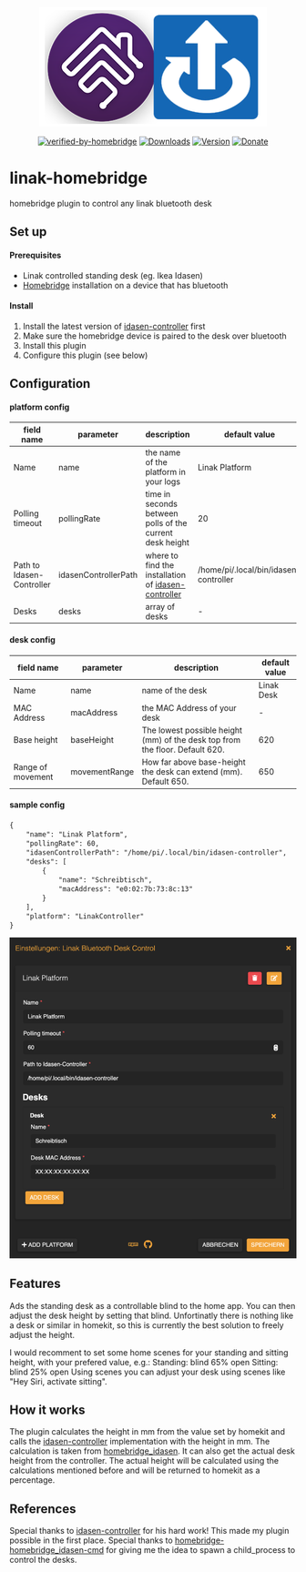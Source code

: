 <span align="center">
    
![logo](Images/homebridge-linak-small.png?raw=true)
    
</span>
<span align="center">
    
  [![verified-by-homebridge](https://badgen.net/badge/homebridge/verified/purple)](https://github.com/homebridge/homebridge/wiki/Verified-Plugins)
  [![Downloads](https://img.shields.io/npm/dt/homebridge-linak)](https://www.npmjs.com/package/homebridge-linak)
  [![Version](https://img.shields.io/npm/v/homebridge-linak)](https://www.npmjs.com/package/homebridge-linak)
  [![Donate](https://img.shields.io/badge/Donate-PayPal-blue.svg)](https://paypal.me/vniehues/EUR)
    
</span>

# linak-homebridge
homebridge plugin to control any linak bluetooth desk

## Set up

#### Prerequisites

- Linak controlled standing desk (eg. Ikea Idasen)
- [Homebridge](https://homebridge.io) installation on a device that has bluetooth

#### Install

1. Install the latest version of [idasen-controller](https://github.com/rhyst/idasen-controller) first
2. Make sure the homebridge device is paired to the desk over bluetooth
3. Install this plugin
4. Configure this plugin (see below)



## Configuration

#### platform config
| field name                | parameter            | description                                                                                       | default value                         | 
|---------------------------|----------------------|---------------------------------------------------------------------------------------------------|---------------------------------------|
| Name                      | name                 | the name of the platform in your logs                                                             | Linak Platform                        | 
| Polling timeout           | pollingRate          | time in seconds between polls of the current desk height                                          | 20                                    |
| Path to Idasen-Controller | idasenControllerPath | where to find the installation of [idasen-controller](https://github.com/rhyst/idasen-controller) | /home/pi/.local/bin/idasen-controller |
| Desks                     | desks                | array of desks                                                                                    | -                                     |

#### desk config
| field name        | parameter     | description                                                                  | default value | 
|-------------------|---------------|------------------------------------------------------------------------------|---------------|
| Name              | name          | name of the desk                                                             | Linak Desk    |
| MAC Address       | macAddress    | the MAC Address of your desk                                                 | -             |
| Base height       | baseHeight    | The lowest possible height (mm) of the desk top from the floor. Default 620. | 620           |
| Range of movement | movementRange | How far above base-height the desk can extend (mm). Default 650.             | 650           |

#### sample config
``` 
{
    "name": "Linak Platform",
    "pollingRate": 60,
    "idasenControllerPath": "/home/pi/.local/bin/idasen-controller",
    "desks": [
        {
            "name": "Schreibtisch",
            "macAddress": "e0:02:7b:73:8c:13"
        }
    ],
    "platform": "LinakController"
}
```
![sample configuration](Images/configuration.png?raw=true)


## Features
Ads the standing desk as a controllable blind to the home app. 
You can then adjust the desk height by setting that blind.
Unfortinatly there is nothing like a desk or similar in homekit, so this is currently the best solution to freely adjust the height.

I would recomment to set some home scenes for your standing and sitting height, with your prefered value, e.g.:
Standing: blind 65% open
Sitting: blind 25% open
Using scenes you can adjust your desk using scenes like "Hey Siri, activate sitting".

## How it works
The plugin calculates the height in mm from the value set by homekit and calls the [idasen-controller](https://github.com/rhyst/idasen-controller) implementation with the height in mm.
The calculation is taken from [homebridge_idasen](https://github.com/Pob4acke/homebridge_idasen).
It can also get the actual desk height from the controller. 
The actual height will be calculated using the calculations mentioned before and will be returned to homekit as a percentage.

## References
Special thanks to [idasen-controller](https://github.com/rhyst/idasen-controller) for his hard work! This made my plugin possible in the first place.
Special thanks to [homebridge-homebridge_idasen-cmd](https://github.com/Pob4acke/homebridge_idasen) for giving me the idea to spawn a child_process to control the desks.



